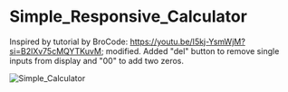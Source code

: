 # Simple_Responsive_Calculator

Inspired by tutorial by BroCode: https://youtu.be/I5kj-YsmWjM?si=B2lXv75cMQYTKuvM; modified.
Added "del" button to remove single inputs from display and "00" to add two zeros. 

![Simple_Calculator](https://github.com/MartaKasprzyk/Simple_Responsive_Calculator/assets/154241273/b4d5be0a-d9ab-44e6-a165-64d9e9dac910)
